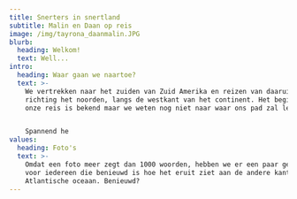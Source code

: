 ```yaml
---
title: Snerters in snertland
subtitle: Malin en Daan op reis
image: /img/tayrona_daanmalin.JPG
blurb:
  heading: Welkom!
  text: Well...
intro:
  heading: Waar gaan we naartoe?
  text: >-
    We vertrekken naar het zuiden van Zuid Amerika en reizen van daaruit
    richting het noorden, langs de westkant van het continent. Het beginpunt van
    onze reis is bekend maar we weten nog niet naar waar ons pad zal leiden. 


    Spannend he
values:
  heading: Foto's
  text: >-
    Omdat een foto meer zegt dan 1000 woorden, hebben we er een paar gebundeld
    voor iedereen die benieuwd is hoe het eruit ziet aan de andere kant van de
    Atlantische oceaan. Benieuwd?
---
```


